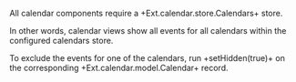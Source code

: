 All calendar components require a +Ext.calendar.store.Calendars+ store. 

In other words, calendar views show all events for all calendars
within the configured calendars store.

To exclude the events for one of the calendars, run +setHidden(true)+
on the corresponding +Ext.calendar.model.Calendar+ record.